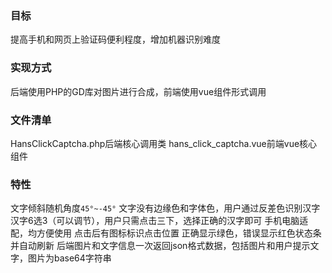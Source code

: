 ### 目标
提高手机和网页上验证码便利程度，增加机器识别难度
### 实现方式
后端使用PHP的GD库对图片进行合成，前端使用vue组件形式调用
### 文件清单
HansClickCaptcha.php后端核心调用类
hans_click_captcha.vue前端vue核心组件
### 特性
文字倾斜随机角度`45°~-45°`
文字没有边缘色和字体色，用户通过反差色识别汉字
汉字6选3（可以调节），用户只需点击三下，选择正确的汉字即可
手机电脑适配，均方便使用
点击后有图标标识点击位置
正确显示绿色，错误显示红色状态条并自动刷新
后端图片和文字信息一次返回json格式数据，包括图片和用户提示文字，图片为base64字符串